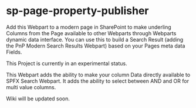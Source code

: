 # sp-page-property-publisher
Add this Webpart to a modern page in SharePoint to make underling Columns from the Page available to 
other Webparts through Webparts dynamic data interface. You can use this to build a Search Result (adding the PnP Modern Search Results Webpart)
based on your Pages meta data Fields. 

This Project is currently in an experimental status.

This Webpart adds the ability to make your column Data directly available to SPFX Search Webpart. 
It adds the ability to select between AND and OR for multi value columns. 

Wiki will be updated soon.
